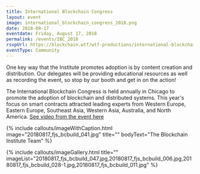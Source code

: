 ```yaml
---
title: International Blockchain Congress
layout: event
image: international_blockchain_congress_2018.png
date: 2018-09-17
eventdate: Friday, August 17, 2018
permalink: /events/IBC_2018
rsvpUrl: https://blockchain.wtf/wtf-productions/international-blockchain-congress/
eventType: Community
---
```

One key way that the Institute promotes adoption is by content creation and distribution. Our delegates will be providing educational resources as well as recording the event, so stop by our booth and get in on the action!

The International Blockchain Congress is held annually in Chicago to promote the adoption of blockchain and distributed systems. This year's focus on smart contracts attracted leading experts from Western Europe, Eastern Europe, Southeast Asia, Western Asia, Australia, and North America. <a href="https://blockchain.wtf/wtf-productions/international-blockchain-congress/" target="_blank">See video from the event here</a>

{% include callouts/imageWithCaption.html
	image="20180817_fjs_bcbuild_041.jpg"
	title=""
	bodyText="The Blockchain Institute Team"
%}

{% include callouts/imageGallery.html
     title=""
       imageList="20180817_fjs_bcbuild_047.jpg,20180817_fjs_bcbuild_006.jpg,20180817_fjs_bcbuild_028-1.jpg,20180817_fjs_bcbuild_011.jpg"
%}
